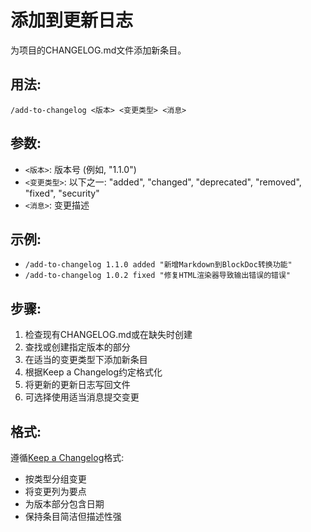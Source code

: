 # 添加到更新日志

为项目的CHANGELOG.md文件添加新条目。

## 用法:
`/add-to-changelog <版本> <变更类型> <消息>`

## 参数:
- `<版本>`: 版本号 (例如, "1.1.0")
- `<变更类型>`: 以下之一: "added", "changed", "deprecated", "removed", "fixed", "security"
- `<消息>`: 变更描述

## 示例:
- `/add-to-changelog 1.1.0 added "新增Markdown到BlockDoc转换功能"`
- `/add-to-changelog 1.0.2 fixed "修复HTML渲染器导致输出错误的错误"`

## 步骤:
1. 检查现有CHANGELOG.md或在缺失时创建
2. 查找或创建指定版本的部分
3. 在适当的变更类型下添加新条目
4. 根据Keep a Changelog约定格式化
5. 将更新的更新日志写回文件
6. 可选择使用适当消息提交变更

## 格式:
遵循[Keep a Changelog](https://keepachangelog.com)格式:
- 按类型分组变更
- 将变更列为要点
- 为版本部分包含日期
- 保持条目简洁但描述性强
